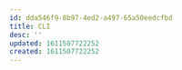 ```yaml
---
id: dda546f9-8b97-4ed2-a497-65a50eedcfbd
title: CLI
desc: ''
updated: 1611507722252
created: 1611507722252
---
```


